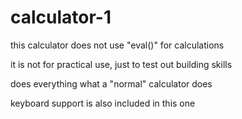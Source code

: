 # calculator-1

this calculator does not use "eval()" for calculations

it is not for practical use, just to test out building skills

does everything what a "normal" calculator does

keyboard support is also included in this one
